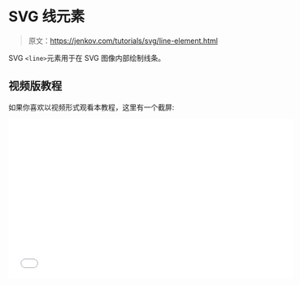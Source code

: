 # SVG 线元素

> 原文：<https://jenkov.com/tutorials/svg/line-element.html>

SVG `<line>`元素用于在 SVG 图像内部绘制线条。

## 视频版教程

如果你喜欢以视频形式观看本教程，这里有一个截屏:

<iframe width="560" height="315" src="//www.youtube.com/embed/PrM8F9uflUc?list=PLL8woMHwr36F2tCFnWTbVBQAGQ6nTcXOO" frameborder="0" allowfullscreen=""><h2>SVG 行示例</h2> <p>下面是几个简单的 SVG 行示例:</p> <pre class="codeBox"> &lt;svg xmlns:xlink="http://www.w3.org/1999/xlink"&gt; <b>&lt;line x1="0" y1="10" x2="0" y2="100" style="stroke:#006600;"/&gt; &lt;line x1="10" y1="10" x2="100" y2="100" style="stroke:#006600;"/&gt; &lt;line x1="20" y1="10" x2="100" y2="50" style="stroke:#006600;"/&gt; &lt;line x1="30" y1="10" x2="110" y2="10" style="stroke:#006600;"/&gt;</b> &lt;/svg&gt; </pre> <p>以下是渲染时生成的 SVG 图像:</p> <svg width="320" height="70"> <line x1="0" y1="10" x2="0" y2="100" style="stroke:#006600;"/> <line x1="10" y1="10" x2="100" y2="100" style="stroke:#006600;"/> <line x1="20" y1="10" x2="100" y2="50" style="stroke:#006600;"/> <line x1="30" y1="10" x2="110" y2="10" style="stroke:#006600;"/> </svg> <p>由<code>x1</code>和<code>y1</code>属性设置的点处的线<code>begins</code>。</p> <p>由<code>x2</code>和<code>y2</code>属性设置的点处的线<code>ends</code>。</p> <p><code>style</code>属性设置笔画(线条)的颜色和粗细。样式属性在不同的文本中有更详细的介绍。</p> </body> </html></iframe>
